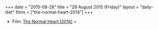+++
date = "2015-08-28"
title = "28 August 2015 (Friday)"
layout = "daily-diet"
films = ["the-normal-heart-2014"]
+++

<ul>
<li class="entry films">Film: <a href="/films/the-normal-heart-2014">The Normal Heart (2014)</a> +</li>
</ul>